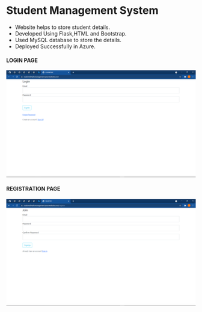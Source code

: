 
# Student Management System

  * Website helps to store student details.<br/>
  * Developed Using Flask,HTML and Bootstrap.<br/>
  * Used MySQL database to store the details.<br/>
  * Deployed Successfully in Azure.
  
  
  #### LOGIN PAGE ####
  ![](/img/login.png)
  <br>
  
  #### REGISTRATION PAGE ####
  ![](/img/register.png)
